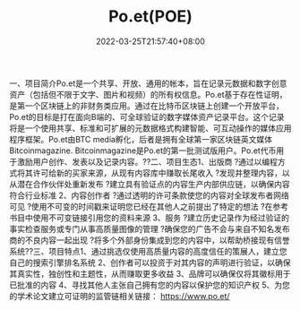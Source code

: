 ﻿---
weight: 
title: "Po.et(POE)"
description: "Po.et是一个共享、开放、通用的帐本，旨在记录元数据和数字创意资产（包括但不限于文字、图片和视频）的所有权信息"
date: 2022-03-25T21:57:40+08:00
lastmod: 2022-03-25T16:45:40+08:00
draft: false
authors: ["Metabd"]
featuredImage: "po-etpoe.webp"
link: ""
tags: ["数字代币","Po.et(POE)"]
categories: ["navigation"]
navigation: ["数字代币"]
lightgallery: true
toc: true
pinned: false
recommend: false
recommend1: false
---
一、项目简介Po.et是一个共享、开放、通用的帐本，旨在记录元数据和数字创意资产（包括但不限于文字、图片和视频）的所有权信息。Po.et基于存在性证明，是第一个区块链上的非财务类应用。通过在比特币区块链上创建一个开放平台，Po.et的目标是打在面向B端的、可全球验证的数字媒体资产记录平台。这个记录将是一个使用共享、标准和可扩展的元数据格式构建智能、可互动操作的媒体应用程序框架。Po.et由BTC media孵化，后者是拥有全球第一家区块链英文媒体 Bitcoinmagazine. Bitcoinmagazine是Po.et的第一批测试版用户。Po.et代币用于激励用户创作、发表以及记录内容。??二、项目生态1、出版商
?通过以编程方式将其许可给新的买家来源，从现有内容库中赚取长尾收入
?发现并整理内容，以从潜在合作伙伴处重新发布
?建立具有验证点的内容生产内部供应链，以确保内容符合行业标准
2、内容创作者
?通过透明的许可条款使您的内容对全球发布者网络可见
?使用不可变的时间戳来证明您已经在其他人之前提出了特定的想法
?在参考书目中使用不可变链接引用您的资料来源
3、服务
?建立历史记录作为经过验证的事实检查服务或专门从事高质量图像的管理
?确保您的广告不会与来自不知名发布商的不良内容一起出现
?将多个外部身份集成到您的内容中，以帮助桥接现有信誉系统??三、项目特点1、通过挑选仅使用高质量内容的高度信任的策展人，建立您自己的搜索引擎排名系统
2、创作者可以投资于对其内容的声明进行验证，以确保其真实性，独创性和主题性，从而赚取更多收益
3、品牌可以确保仅将其徽标用于已批准的内容
4、寻找其他人主张自己拥有您的内容以保护您的知识产权
5、为您的学术论文建立可证明的监管链相关链接：
https://www.po.et/
